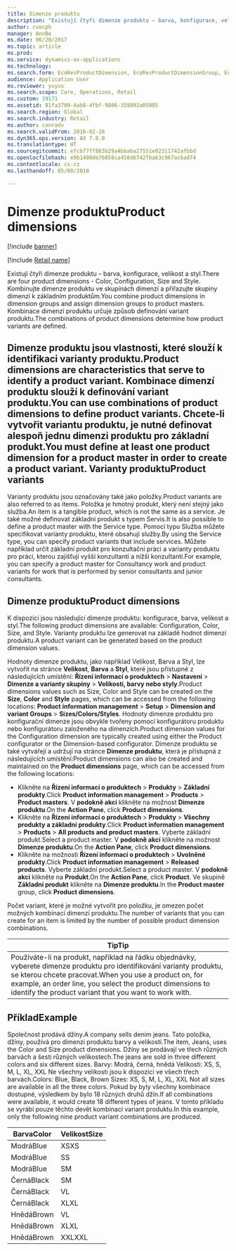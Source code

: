 ```yaml
---
title: Dimenze produktu
description: "Existují čtyři dimenze produktu – barva, konfigurace, velikost a styl. Kombinujte dimenze produktu ve skupinách dimenzí a přiřazujte skupiny dimenzí k základním produktům. Kombinace dimenzí produktu určuje způsob definování variant produktu."
author: cvocph
manager: AnnBe
ms.date: 06/20/2017
ms.topic: article
ms.prod: 
ms.service: dynamics-ax-applications
ms.technology: 
ms.search.form: EcoResProductDimension, EcoResProductDimensionGroup, EcoResProductMasterDimension, RetailEcoResColor, RetailEcoResSize, RetailEcoResStyle
audience: Application User
ms.reviewer: yuyus
ms.search.scope: Core, Operations, Retail
ms.custom: 19171
ms.assetid: 81fa3709-4ab8-4fbf-9806-359892a05985
ms.search.region: Global
ms.search.industry: Retail
ms.author: conradv
ms.search.validFrom: 2016-02-28
ms.dyn365.ops.version: AX 7.0.0
ms.translationtype: HT
ms.sourcegitcommit: efcb77ff883b29a4bbaba27551e02311742afbbd
ms.openlocfilehash: e9b1400de76858ca458d6742fba63c967ac6ad74
ms.contentlocale: cs-cz
ms.lasthandoff: 05/08/2018

---
```


# <a name="product-dimensions"></a><span data-ttu-id="11ffb-105">Dimenze produktu</span><span class="sxs-lookup"><span data-stu-id="11ffb-105">Product dimensions</span></span>

[!include [banner](../includes/banner.md)]

[!include [Retail name](../includes/retail-name.md)]

<span data-ttu-id="11ffb-106">Existují čtyři dimenze produktu – barva, konfigurace, velikost a styl.</span><span class="sxs-lookup"><span data-stu-id="11ffb-106">There are four product dimensions -  Color, Configuration, Size and Style.</span></span> <span data-ttu-id="11ffb-107">Kombinujte dimenze produktu ve skupinách dimenzí a přiřazujte skupiny dimenzí k základním produktům.</span><span class="sxs-lookup"><span data-stu-id="11ffb-107">You combine product dimensions in dimension groups and assign dimension groups to product masters.</span></span> <span data-ttu-id="11ffb-108">Kombinace dimenzí produktu určuje způsob definování variant produktu.</span><span class="sxs-lookup"><span data-stu-id="11ffb-108">The combinations of product dimensions determine how product variants are defined.</span></span>

<span data-ttu-id="11ffb-109">Dimenze produktu jsou vlastnosti, které slouží k identifikaci varianty produktu.</span><span class="sxs-lookup"><span data-stu-id="11ffb-109">Product dimensions are characteristics that serve to identify a product variant.</span></span> <span data-ttu-id="11ffb-110">Kombinace dimenzí produktu slouží k definování variant produktu.</span><span class="sxs-lookup"><span data-stu-id="11ffb-110">You can use combinations of product dimensions to define product variants.</span></span> <span data-ttu-id="11ffb-111">Chcete-li vytvořit variantu produktu, je nutné definovat alespoň jednu dimenzi produktu pro základní produkt.</span><span class="sxs-lookup"><span data-stu-id="11ffb-111">You must define at least one product dimension for a product master in order to create a product variant.</span></span>
<span data-ttu-id="11ffb-112">Varianty produktu</span><span class="sxs-lookup"><span data-stu-id="11ffb-112">Product variants</span></span>
----------------

<span data-ttu-id="11ffb-113">Varianty produktu jsou označovány také jako položky.</span><span class="sxs-lookup"><span data-stu-id="11ffb-113">Product variants are also referred to as items.</span></span> <span data-ttu-id="11ffb-114">Položka je hmotný produkt, který není stejný jako služba.</span><span class="sxs-lookup"><span data-stu-id="11ffb-114">An item is a tangible product, which is not the same as a service.</span></span> <span data-ttu-id="11ffb-115">Je také možné definovat základní produkt s typem Servis.</span><span class="sxs-lookup"><span data-stu-id="11ffb-115">It is also possible to define a product master with the Service type.</span></span> <span data-ttu-id="11ffb-116">Pomocí typu Služba můžete specifikovat varianty produktu, které obsahují služby.</span><span class="sxs-lookup"><span data-stu-id="11ffb-116">By using the Service type, you can specify product variants that include services.</span></span> <span data-ttu-id="11ffb-117">Můžete například určit základní produkt pro konzultační práci a varianty produktu pro práci, kterou zajišťují vyšší konzultanti a nižší konzultanti.</span><span class="sxs-lookup"><span data-stu-id="11ffb-117">For example, you can specify a product master for Consultancy work and product variants for work that is performed by senior consultants and junior consultants.</span></span>

## <a name="product-dimensions"></a><span data-ttu-id="11ffb-118">Dimenze produktu</span><span class="sxs-lookup"><span data-stu-id="11ffb-118">Product dimensions</span></span>
<span data-ttu-id="11ffb-119">K dispozici jsou následující dimenze produktu: konfigurace, barva, velikost a styl.</span><span class="sxs-lookup"><span data-stu-id="11ffb-119">The following product dimensions are available: Configuration, Color, Size, and Style.</span></span> <span data-ttu-id="11ffb-120">Varianty produktu lze generovat na základě hodnot dimenzí produktu.</span><span class="sxs-lookup"><span data-stu-id="11ffb-120">A product variant can be generated based on the product dimension values.</span></span>

<span data-ttu-id="11ffb-121">Hodnoty dimenze produktu, jako například Velikost, Barva a Styl, lze vytvořit na stránce **Velikost**, **Barva** a **Styl**, které jsou přístupné z následujících umístění: **Řízení informací o produktech** &gt; **Nastavení** &gt; **Dimenze a varianty skupiny** &gt; **Velikosti, barvy nebo styly**.</span><span class="sxs-lookup"><span data-stu-id="11ffb-121">Product dimensions values such as Size, Color and Style can be created on the **Size**, **Color** and **Style** pages, which can be accessed from the following locations: **Product information management** &gt; **Setup** &gt; **Dimension and variant Groups** &gt; **Sizes/Colors/Styles**.</span></span> <span data-ttu-id="11ffb-122">Hodnoty dimenze produktu pro konfigurační dimenze jsou obvykle tvořeny pomocí konfigurátoru produktu nebo konfigurátoru založeného na dimenzích.</span><span class="sxs-lookup"><span data-stu-id="11ffb-122">Product dimension values for the Configuration dimension are typically created using either the Product configurator or the Dimension-based configurator.</span></span> <span data-ttu-id="11ffb-123">Dimenze produktu se také vytvářejí a udržují na stránce **Dimenze produktu**, která je přístupná z následujících umístění:</span><span class="sxs-lookup"><span data-stu-id="11ffb-123">Product dimensions can also be created and maintained on the **Product dimensions** page, which can be accessed from the following locations:</span></span>
-   <span data-ttu-id="11ffb-124">Klikněte na **Řízení informací o produktech** &gt; **Produkty** &gt; **Základní produkty**.</span><span class="sxs-lookup"><span data-stu-id="11ffb-124">Click **Product information management** &gt; **Products** &gt; **Product masters**.</span></span> <span data-ttu-id="11ffb-125">V **podokně akcí** klikněte na možnost **Dimenze produktu**.</span><span class="sxs-lookup"><span data-stu-id="11ffb-125">On the **Action Pane**, click **Product dimensions**.</span></span>
-   <span data-ttu-id="11ffb-126">Klikněte na **Řízení informací o produktech** &gt; **Produkty** &gt; **Všechny produkty a základní produkty**.</span><span class="sxs-lookup"><span data-stu-id="11ffb-126">Click **Product information management** &gt; **Products** &gt; **All products and product masters**.</span></span> <span data-ttu-id="11ffb-127">Vyberte základní produkt.</span><span class="sxs-lookup"><span data-stu-id="11ffb-127">Select a product master.</span></span> <span data-ttu-id="11ffb-128">V **podokně akcí** klikněte na možnost **Dimenze produktu**.</span><span class="sxs-lookup"><span data-stu-id="11ffb-128">On the **Action Pane**, click **Product dimensions**.</span></span>
-   <span data-ttu-id="11ffb-129">Klikněte na možnosti **Řízení informací o produktech** &gt; **Uvolněné produkty**.</span><span class="sxs-lookup"><span data-stu-id="11ffb-129">Click **Product information management** &gt; **Released products**.</span></span> <span data-ttu-id="11ffb-130">Vyberte základní produkt.</span><span class="sxs-lookup"><span data-stu-id="11ffb-130">Select a product master.</span></span> <span data-ttu-id="11ffb-131">V **podokně akcí** klikněte na **Produkt**.</span><span class="sxs-lookup"><span data-stu-id="11ffb-131">On the **Action Pane**, click **Product**.</span></span> <span data-ttu-id="11ffb-132">Ve skupině **Základní produkt** klikněte na **Dimenze produktu**.</span><span class="sxs-lookup"><span data-stu-id="11ffb-132">In the **Product master** group, click **Product dimensions**.</span></span>

<span data-ttu-id="11ffb-133">Počet variant, které je možné vytvořit pro položku, je omezen počet možných kombinací dimenzí produktu.</span><span class="sxs-lookup"><span data-stu-id="11ffb-133">The number of variants that you can create for an item is limited by the number of possible product dimension combinations.</span></span>

| <span data-ttu-id="11ffb-134">**Tip**</span><span class="sxs-lookup"><span data-stu-id="11ffb-134">**Tip**</span></span>                                                                                                                                              |
|------------------------------------------------------------------------------------------------------------------------------------------------------|
| <span data-ttu-id="11ffb-135">Používáte-li na produkt, například na řádku objednávky, vyberete dimenze produktu pro identifikování varianty produktu, se kterou chcete pracovat.</span><span class="sxs-lookup"><span data-stu-id="11ffb-135">When you use a product on, for example, an order line, you select the product dimensions to identify the product variant that you want to work with.</span></span> |

## <a name="example"></a><span data-ttu-id="11ffb-136">Příklad</span><span class="sxs-lookup"><span data-stu-id="11ffb-136">Example</span></span>
<span data-ttu-id="11ffb-137">Společnost prodává džíny.</span><span class="sxs-lookup"><span data-stu-id="11ffb-137">A company sells denim jeans.</span></span> <span data-ttu-id="11ffb-138">Tato položka, džíny, používá pro dimenzi produktu barvy a velikosti.</span><span class="sxs-lookup"><span data-stu-id="11ffb-138">The item, Jeans, uses the Color and Size product dimensions.</span></span> <span data-ttu-id="11ffb-139">Džíny se prodávají ve třech různých barvách a šesti různých velikostech.</span><span class="sxs-lookup"><span data-stu-id="11ffb-139">The jeans are sold in three different colors and six different sizes.</span></span> <span data-ttu-id="11ffb-140">Barvy: Modrá, černá, hnědá Velikosti: XS, S, M, L, XL, XXL Ne všechny velikosti jsou k dispozici ve všech třech barvách.</span><span class="sxs-lookup"><span data-stu-id="11ffb-140">Colors: Blue, Black, Brown Sizes: XS, S, M, L, XL, XXL Not all sizes are available in all the three colors.</span></span> <span data-ttu-id="11ffb-141">Pokud by byly všechny kombinace dostupné, výsledkem by bylo 18 různých druhů džín.</span><span class="sxs-lookup"><span data-stu-id="11ffb-141">If all combinations were available, it would create 18 different types of jeans.</span></span> <span data-ttu-id="11ffb-142">V tomto příkladu se vyrábí pouze těchto devět kombinací variant produktu.</span><span class="sxs-lookup"><span data-stu-id="11ffb-142">In this example, only the following nine product variant combinations are produced.</span></span>

| <span data-ttu-id="11ffb-143">Barva</span><span class="sxs-lookup"><span data-stu-id="11ffb-143">Color</span></span> | <span data-ttu-id="11ffb-144">Velikost</span><span class="sxs-lookup"><span data-stu-id="11ffb-144">Size</span></span> |
|-------|------|
| <span data-ttu-id="11ffb-145">Modrá</span><span class="sxs-lookup"><span data-stu-id="11ffb-145">Blue</span></span>  | <span data-ttu-id="11ffb-146">XS</span><span class="sxs-lookup"><span data-stu-id="11ffb-146">XS</span></span>   |
| <span data-ttu-id="11ffb-147">Modrá</span><span class="sxs-lookup"><span data-stu-id="11ffb-147">Blue</span></span>  | <span data-ttu-id="11ffb-148">S</span><span class="sxs-lookup"><span data-stu-id="11ffb-148">S</span></span>    |
| <span data-ttu-id="11ffb-149">Modrá</span><span class="sxs-lookup"><span data-stu-id="11ffb-149">Blue</span></span>  | <span data-ttu-id="11ffb-150">S</span><span class="sxs-lookup"><span data-stu-id="11ffb-150">M</span></span>    |
| <span data-ttu-id="11ffb-151">Černá</span><span class="sxs-lookup"><span data-stu-id="11ffb-151">Black</span></span> | <span data-ttu-id="11ffb-152">S</span><span class="sxs-lookup"><span data-stu-id="11ffb-152">M</span></span>    |
| <span data-ttu-id="11ffb-153">Černá</span><span class="sxs-lookup"><span data-stu-id="11ffb-153">Black</span></span> | <span data-ttu-id="11ffb-154">V</span><span class="sxs-lookup"><span data-stu-id="11ffb-154">L</span></span>    |
| <span data-ttu-id="11ffb-155">Černá</span><span class="sxs-lookup"><span data-stu-id="11ffb-155">Black</span></span> | <span data-ttu-id="11ffb-156">XL</span><span class="sxs-lookup"><span data-stu-id="11ffb-156">XL</span></span>   |
| <span data-ttu-id="11ffb-157">Hnědá</span><span class="sxs-lookup"><span data-stu-id="11ffb-157">Brown</span></span> | <span data-ttu-id="11ffb-158">V</span><span class="sxs-lookup"><span data-stu-id="11ffb-158">L</span></span>    |
| <span data-ttu-id="11ffb-159">Hnědá</span><span class="sxs-lookup"><span data-stu-id="11ffb-159">Brown</span></span> | <span data-ttu-id="11ffb-160">XL</span><span class="sxs-lookup"><span data-stu-id="11ffb-160">XL</span></span>   |
| <span data-ttu-id="11ffb-161">Hnědá</span><span class="sxs-lookup"><span data-stu-id="11ffb-161">Brown</span></span> | <span data-ttu-id="11ffb-162">XXL</span><span class="sxs-lookup"><span data-stu-id="11ffb-162">XXL</span></span>  |







